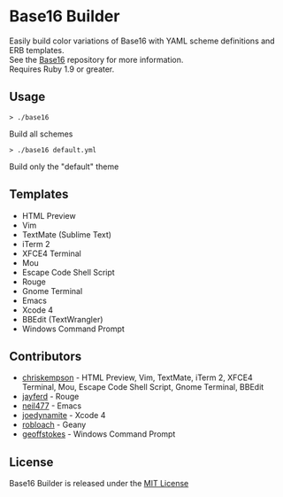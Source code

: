 # Base16 Builder
Easily build color variations of Base16 with YAML scheme definitions and ERB templates.  
See the [Base16](https://github.com/chriskempson/base16) repository for more information.  
Requires Ruby 1.9 or greater.

## Usage
    > ./base16
Build all schemes

    > ./base16 default.yml
Build only the "default" theme

## Templates
* HTML Preview
* Vim
* TextMate (Sublime Text)
* iTerm 2
* XFCE4 Terminal 
* Mou
* Escape Code Shell Script
* Rouge
* Gnome Terminal
* Emacs
* Xcode 4
* BBEdit (TextWrangler)
* Windows Command Prompt 

## Contributors
* [chriskempson](https://github.com/chriskempson) - HTML Preview, Vim, TextMate, iTerm 2, XFCE4 Terminal, Mou, Escape Code Shell Script, Gnome Terminal, BBEdit
* [jayferd](https://github.com/jayferd) - Rouge
* [neil477](https://github.com/neil477) - Emacs
* [joedynamite](https://github.com/joedynamite) - Xcode 4
* [robloach](https://github.com/robloach) - Geany
* [geoffstokes](https://github.com/geoffstokes) - Windows Command Prompt

## License
Base16 Builder is released under the [MIT License](https://github.com/chriskempson/base16-builder/blob/master/LICENSE.md)
